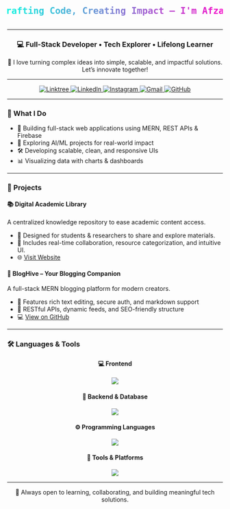 <h1 align="center">
  <svg viewBox="0 0 1000 100" xmlns="http://www.w3.org/2000/svg">
    <defs>
      <linearGradient id="gradient">
        <stop offset="0%" stop-color="#00FFE0">
          <animate attributeName="stop-color" values="#00FFE0;#FF00C8;#00FFE0" dur="5s" repeatCount="indefinite" />
        </stop>
        <stop offset="100%" stop-color="#FF00C8">
          <animate attributeName="stop-color" values="#FF00C8;#00FFE0;#FF00C8" dur="5s" repeatCount="indefinite" />
        </stop>
      </linearGradient>
    </defs>
    <text x="50%" y="65%" text-anchor="middle" font-size="42" font-family="Fira Code, monospace" fill="url(#gradient)">
      Crafting Code, Creating Impact — I'm Afzal 
    </text>
  </svg>
</h1>



---

<h3 align="center">
  💻 Full-Stack Developer • Tech Explorer • Lifelong Learner
</h3>


<p align="center">
  🌟 I love turning complex ideas into simple, scalable, and impactful solutions. Let’s innovate together!
</p>

---

<div align="center">

  <a href="https://linktr.ee/S_Afzal" target="_blank">
    <img src="https://img.shields.io/badge/Linktree-008080?style=for-the-badge&logo=linktree&logoColor=white" alt="Linktree" />
  </a>

  <a href="https://www.linkedin.com/in/shaik-afzal-elahi/" target="_blank">
    <img src="https://img.shields.io/badge/LinkedIn-0A66C2?style=for-the-badge&logo=linkedin&logoColor=white" alt="LinkedIn" />
  </a>

  <a href="https://instagram.com/YOUR_INSTAGRAM" target="_blank">
    <img src="https://img.shields.io/badge/Instagram-E1306C?style=for-the-badge&logo=instagram&logoColor=white" alt="Instagram" />
  </a>

  <a href="shaikafzalelahi@gmail.com" target="_blank">
    <img src="https://img.shields.io/badge/Gmail-D14836?style=for-the-badge&logo=gmail&logoColor=white" alt="Gmail" />
  </a>

  <a href="https://github.com/Afzal36" target="_blank">
    <img src="https://img.shields.io/badge/GitHub-181717?style=for-the-badge&logo=github&logoColor=white" alt="GitHub" />
  </a>

</div>



---

### 💼 What I Do

- 🔧 Building full-stack web applications using MERN, REST APIs & Firebase  
- 🧠 Exploring AI/ML projects for real-world impact  
- 🛠️ Developing scalable, clean, and responsive UIs  
- 📊 Visualizing data with charts & dashboards   

---

### 🚀 Projects

#### 📚 Digital Academic Library  
A centralized knowledge repository to ease academic content access.  
- 🔹 Designed for students & researchers to share and explore materials.  
- 🔹 Includes real-time collaboration, resource categorization, and intuitive UI.  
- 🌐 [Visit Website](https://digital-library-delta.vercel.app/)  

#### 📝 BlogHive – Your Blogging Companion  
A full-stack MERN blogging platform for modern creators.  
- 🔹 Features rich text editing, secure auth, and markdown support  
- 🔹 RESTful APIs, dynamic feeds, and SEO-friendly structure  
- 💻 [View on GitHub](https://github.com/Afzal36/BlogHive)

---


### 🛠️ Languages & Tools

<div align="center">

  #### 💻 Frontend  
  <img src="https://skillicons.dev/icons?i=html,css,js,react,bootstrap" />

  #### 🧠 Backend & Database  
  <img src="https://skillicons.dev/icons?i=nodejs,express,mongodb,firebase" />

  #### ⚙️ Programming Languages  
  <img src="https://skillicons.dev/icons?i=python,c,java" />

  #### 🧰 Tools & Platforms  
  <img src="https://skillicons.dev/icons?i=git,github,vscode,postman,vercel" />

</div>


---

<p align="center">
  🌟 Always open to learning, collaborating, and building meaningful tech solutions.
</p>
